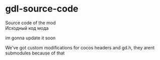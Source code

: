 # gdl-source-code
Source code of the mod<br>
Исходный код мода

im gonna update it soon

We've got custom modifications for cocos headers and gd.h, they arent submodules because of that